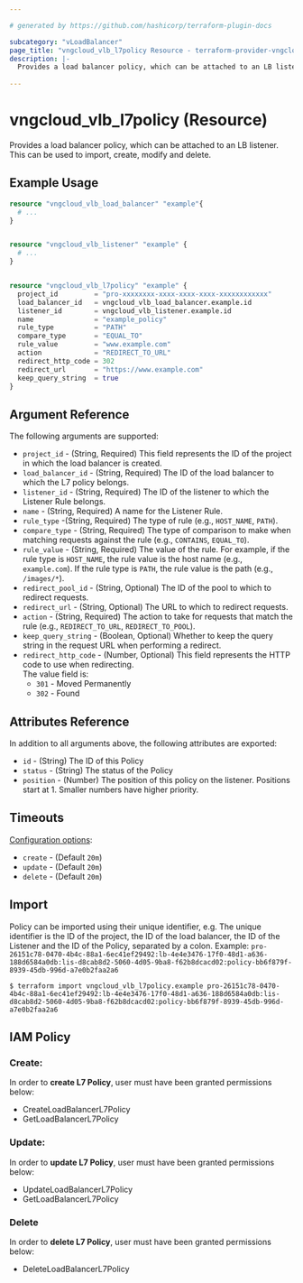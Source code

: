 ```yaml
---

# generated by https://github.com/hashicorp/terraform-plugin-docs

subcategory: "vLoadBalancer"
page_title: "vngcloud_vlb_l7policy Resource - terraform-provider-vngcloud"
description: |-
  Provides a load balancer policy, which can be attached to an LB listener. This can be used to import, create, modify, and delete.
  
---
```


# vngcloud_vlb_l7policy (Resource)

Provides a load balancer policy, which can be attached to an LB listener. This can be used to import, create, modify and delete.

## Example Usage

```terraform
resource "vngcloud_vlb_load_balancer" "example"{
  # ...
}


resource "vngcloud_vlb_listener" "example" {
  # ...
}


resource "vngcloud_vlb_l7policy" "example" {
  project_id         = "pro-xxxxxxxx-xxxx-xxxx-xxxx-xxxxxxxxxxxx"
  load_balancer_id   = vngcloud_vlb_load_balancer.example.id
  listener_id        = vngcloud_vlb_listener.example.id
  name               = "example_policy"
  rule_type          = "PATH"
  compare_type       = "EQUAL_TO"
  rule_value         = "www.example.com"
  action             = "REDIRECT_TO_URL"
  redirect_http_code = 302
  redirect_url       = "https://www.example.com"
  keep_query_string  = true
}
```

## Argument Reference

The following arguments are supported:


* `project_id` -  (String, Required) This field represents the ID of the project in which the load balancer is created.
* `load_balancer_id` - (String, Required) The ID of the load balancer to which the L7 policy belongs.
* `listener_id` -  (String, Required) The ID of the listener to which the Listener Rule belongs.
* `name` - (String, Required) A name for the Listener Rule.
* `rule_type` -(String, Required) The type of rule (e.g., `HOST_NAME`, `PATH`).
* `compare_type` - (String, Required) The type of comparison to make when matching requests against the rule (e.g., `CONTAINS`, `EQUAL_TO`).
* `rule_value` - (String, Required) The value of the rule. For example, if the rule type is `HOST_NAME`, the rule value is the host name (e.g., `example.com`). If the rule type is `PATH`, the rule value is the path (e.g., `/images/*`).
* `redirect_pool_id` - (String, Optional) The ID of the pool to which to redirect requests.
* `redirect_url` - (String, Optional) The URL to which to redirect requests.
* `action` - (String, Required) The action to take for requests that match the rule (e.g., `REDIRECT_TO_URL`, `REDIRECT_TO_POOL`).
* `keep_query_string` - (Boolean, Optional) Whether to keep the query string in the request URL when performing a redirect.
* `redirect_http_code` - (Number, Optional) This field represents the HTTP code to use when redirecting.  
   The value field is:
    * `301` - Moved Permanently
    * `302` - Found


## Attributes Reference

In addition to all arguments above, the following attributes are exported:
* `id` - (String) The ID of this Policy
* `status` - (String) The status of the Policy
* `position` - (Number) The position of this policy on the listener. Positions start at 1. Smaller numbers have higher priority.



## Timeouts

[Configuration options](https://developer.hashicorp.com/terraform/language/resources/syntax#operation-timeouts):

- `create` - (Default `20m`)
- `update` - (Default `20m`)
- `delete` - (Default `20m`)

## Import

Policy can be imported using their unique identifier, e.g.
The unique identifier is the ID of the project, the ID of the load balancer, the ID of the Listener and the ID of the Policy, separated by a colon.
Example: `pro-26151c78-0470-4b4c-88a1-6ec41ef29492:lb-4e4e3476-17f0-48d1-a636-188d6584a0db:lis-d8cab8d2-5060-4d05-9ba8-f62b8dcacd02:policy-bb6f879f-8939-45db-996d-a7e0b2faa2a6`
```
$ terraform import vngcloud_vlb_l7policy.example pro-26151c78-0470-4b4c-88a1-6ec41ef29492:lb-4e4e3476-17f0-48d1-a636-188d6584a0db:lis-d8cab8d2-5060-4d05-9ba8-f62b8dcacd02:policy-bb6f879f-8939-45db-996d-a7e0b2faa2a6
```

## IAM Policy
### Create:
In order to **create L7 Policy**, user must have been granted permissions below:
- CreateLoadBalancerL7Policy
- GetLoadBalancerL7Policy

### Update:
In order to **update L7 Policy**, user must have been granted permissions below:
- UpdateLoadBalancerL7Policy
- GetLoadBalancerL7Policy

### Delete
In order to **delete L7 Policy**, user must have been granted permissions below:
- DeleteLoadBalancerL7Policy

